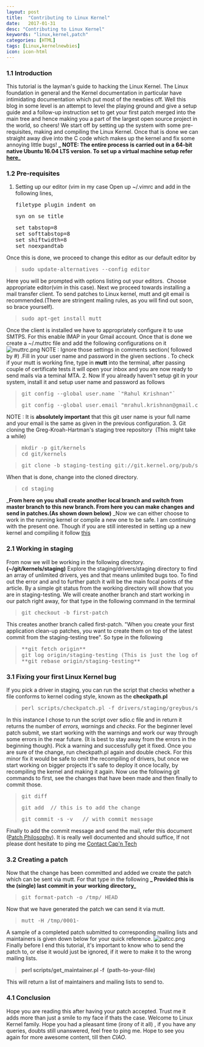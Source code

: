 ```yaml
---
layout: post
title:  "Contributing to Linux Kernel"
date:   2017-01-31
desc: "Contributing to Linux Kernel"
keywords: "linux,kernel,patch"
categories: [HTML]
tags: [Linux,kernelnewbies]
icon: icon-html
---
```


### 1.1 Introduction

This tutorial is the layman's guide to hacking the Linux Kernel. The Linux foundation in general and the Kernel documentation in particular have intimidating documentation which put most of the newbies off. Well this blog in some level is an attempt to level the playing ground and give a setup guide and a follow-up instruction set to get your first patch merged into the main tree and hence making you a part of the largest open source project in the world, so cheers! We start off by setting up the system with some pre-requisites, making and compiling the Linux Kernel. Once that is done we can straight away dive into the C code which makes up the kernel and fix some annoying little bugs! **_ NOTE: The entire process is carried out in a 64-bit native Ubuntu 16.04 LTS version. To set up a virtual machine setup refer [here](https://kernelnewbies.org/OutreachyfirstpatchAlt?action=show&redirect=OPWfirstpatchAlt)_**

### 1.2 Pre-requisites

1.  Setting up our editor (vim in my case Open up ~/.vimrc and add in the following lines,

    <pre>filetype plugin indent on</pre>

    <pre>syn on se title</pre>

    <pre>set tabstop=8
    set softtabstop=8
    set shiftwidth=8
    set noexpandtab</pre>

Once this is done, we proceed to change this editor as our default editor by

> <pre>sudo update-alternatives --config editor</pre>

Here you will be prompted with options listing out your editors.  Choose appropriate editor(vim in this case). Next we proceed towards installing a mail transfer client. To send patches to Linux kernel, mutt and git email is recommended.(There are stringent mailing rules, as you will find out soon, so brace yourself).

> <pre>sudo apt-get install mutt</pre>

Once the client is installed we have to appropriately configure it to use SMTPS. For this enable IMAP in your Gmail account. Once that is done we create a ~/.muttrc file and add the following configurations on it ![muttrc.png](https://rahulkrishnanlive.files.wordpress.com/2016/11/muttrc3.png) NOTE : Ignore those settings in comments section( followed by #) .Fill in your user name and password in the given sections . To check if your mutt is working fine, type in **mutt** into the terminal, after passing couple of certificate tests it will open your inbox and you are now ready to send mails via a teminal MTA. 2\. Now If you already haven't setup git in your system, install it and setup user name and password as follows

> <pre>git config --global user.name `"Rahul Krishnan"`</pre>
>
> <pre>git config --global user.email "mrahul.krishnan@gmail.com"</pre>

NOTE : It is **absolutely important** that this git user name is your full name and your email is the same as given in the previous configuration. 3\. Git cloning the Greg-Kroah-Hartman's staging tree repository  (This might take a while)

> <pre>mkdir -p git/kernels
> cd git/kernels</pre>

> <pre>git clone -b staging-testing git://git.kernel.org/pub/scm/linux/kernel/git/gregkh/staging.git</pre>

When that is done, change into the cloned directory.

> <pre>cd staging</pre>

_**From here on you shall create another local branch and switch from master branch to this new branch. From here you can make changes and send in patches.(As shown down below)** _Now we can either choose to work in the running kernel or compile a new one to be safe. I am continuing with the present one. Though if you are still interested in setting up a new kernel and compiling it follow [this](https://kernelnewbies.org/OutreachyfirstpatchSetup?action=show&redirect=OPWfirstpatchSetup)

### 2.1 Working in staging

From now we will be working in the following directory.**(~/git/kernels/staging)** Explore the staging/drivers/staging directory to find an array of unlimited drivers, yes and that means unlimited bugs too. To find out the error and and to further patch it will be the main focal points of the article. By a simple git status from the working directory will show that you are in staging-testing. We will create another branch and start working in our patch right away, for that type in the following command in the terminal

> <pre>git checkout -b first-patch</pre>

This creates another branch called first-patch. "When you create your first application clean-up patches, you want to create them on top of the latest commit from the staging-testing tree". So type in the following

> <pre>**git fetch origin**
> git log origin/staging-testing (This is just the log of commits)
> **git rebase origin/staging-testing**</pre>

### 3.1 Fixing your first Linux Kernel bug

If you pick a driver in staging, you can run the script that checks whether a file conforms to kernel coding style, known as the **checkpath.pl**

> <pre>perl scripts/checkpatch.pl -f drivers/staging/greybus/sdio.c | less</pre>

In this instance I chose to run the script over sdio.c file and in return it returns the number of _errors, warnings_ and _checks_. For the beginner level patch submit, we start working with the warnings and work our way through some errors in the near future. (It is best to stay away from the errors in the beginning though). Pick a warning and successfully get it fixed. Once you are sure of the change, run checkpath.pl again and double check. For this minor fix it would be safe to omit the recompiling of drivers, but once we start working on bigger projects it's safe to deploy it once locally, by recompiling the kernel and making it again. Now use the following git commands to first, see the changes that have been made and then finally to commit those.

> <pre>git diff</pre>
>
> <pre>git add  // this is to add the change</pre>
>
> <pre>git commit -s -v   // with commit message</pre>

Finally to add the commit message and send the mail, refer this document ([Patch Philosophy](https://kernelnewbies.org/PatchPhilosophy)). It is really well documented and should suffice, If not please dont hesitate to ping me [Contact Cap'n Tech](https://rahulkrishnanlive.wordpress.com/contact/)

### 3.2 Creating a patch

Now that the change has been committed and added we create the patch which can be sent via mutt. For that type in the following **_ Provided this is the (single) last commit in your working directory_**

> <pre>git format-patch -o /tmp/ HEAD</pre>

Now that we have generated the patch we can send it via mutt.

> <pre>mutt -H /tmp/0001-</pre>

A sample of a completed patch submitted to corresponding mailing lists and maintainers is given down below for your quick reference. ![patcc.png](https://rahulkrishnanlive.files.wordpress.com/2016/11/patcc.png) Finally before I end this tutorial, it's important to know who to send the patch to, or else it would just be ignored, if it were to make it to the wrong mailing lists.

> **perl scripts/get_maintainer.pl -f  (path-to-your-file)**

This will return a list of maintainers and mailing lists to send to.

### 4.1 Conclusion

Hope you are reading this after having your patch accepted. Trust me it adds more than just a smile to my face if thats the case. Welcome to Linux Kernel family. Hope you had a pleasant time (irony of it all) , if you have any queries, doubts still unanswered, feel free to ping me. Hope to see you again for more awesome content, till then _CIAO_.
